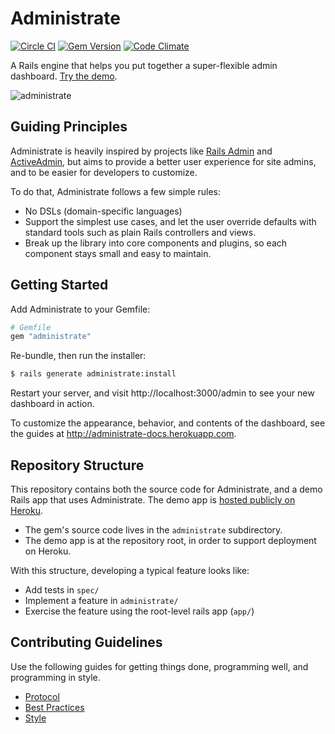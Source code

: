 # Administrate

[![Circle CI](https://circleci.com/gh/thoughtbot/administrate/tree/master.svg?style=svg)](https://circleci.com/gh/thoughtbot/administrate/tree/master)
[![Gem Version](https://badge.fury.io/rb/administrate.svg)](https://badge.fury.io/rb/administrate)
[![Code Climate](https://codeclimate.com/github/thoughtbot/administrate/badges/gpa.svg)](https://codeclimate.com/github/thoughtbot/administrate)

A Rails engine that helps you put together a super-flexible admin dashboard.
[Try the demo][demo].

![administrate](https://images.thoughtbot.com/announcing-administrate/DdP2CQfnSE23PI8AAnDc_Administrate.png)

## Guiding Principles

Administrate is heavily inspired by projects
like [Rails Admin] and [ActiveAdmin],
but aims to provide a better user experience for site admins,
and to be easier for developers to customize.

To do that, Administrate follows a few simple rules:

- No DSLs (domain-specific languages)
- Support the simplest use cases, and let the user override defaults with
  standard tools such as plain Rails controllers and views.
- Break up the library into core components and plugins,
  so each component stays small and easy to maintain.

[Rails Admin]: https://github.com/sferik/rails_admin
[ActiveAdmin]: http://activeadmin.info/

## Getting Started

Add Administrate to your Gemfile:

```ruby
# Gemfile
gem "administrate"
```

Re-bundle, then run the installer:

```bash
$ rails generate administrate:install
```

Restart your server, and visit http://localhost:3000/admin
to see your new dashboard in action.

To customize the appearance, behavior, and contents of the dashboard,
see the guides at http://administrate-docs.herokuapp.com.

## Repository Structure

This repository contains both the source code for Administrate,
and a demo Rails app that uses Administrate.
The demo app is [hosted publicly on Heroku][demo].

- The gem's source code lives in the `administrate` subdirectory.
- The demo app is at the repository root,
  in order to support deployment on Heroku.

With this structure, developing a typical feature looks like:

- Add tests in `spec/`
- Implement a feature in `administrate/`
- Exercise the feature using the root-level rails app (`app/`)

## Contributing Guidelines

Use the following guides for getting things done, programming well, and
programming in style.

* [Protocol](http://github.com/thoughtbot/guides/blob/master/protocol)
* [Best Practices](http://github.com/thoughtbot/guides/blob/master/best-practices)
* [Style](http://github.com/thoughtbot/guides/blob/master/style)

[demo]: https://administrate-prototype.herokuapp.com/admin

